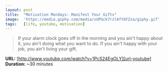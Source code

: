 ```yaml
---
layout: post
title:  "Motivation Mondays: Manifest Your Gifts"
image:  'https://media.giphy.com/media/xUPGck7rzlAftbFZza/giphy.gif'
tags:   [life, youtube, motivation]
---
```


> If your alarm clock goes off in the morning and you ain't happy about it, you ain't doing what you want to do. If you ain't happy with your job, you ain't living your gift.

**URL:** [http://www.youtube.com/watch?v=1PcS24EgOLY][url-youtube]  
**Duration:** ~30 minutes

[url-youtube]: http://www.youtube.com/watch?v=1PcS24EgOLY
